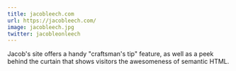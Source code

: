 ```yaml
---
title: jacobleech.com
url: https://jacobleech.com/
image: jacobleech.jpg
twitter: jacobleonleech
---
```


Jacob's site offers a handy "craftsman's tip" feature, as well as a peek behind the curtain that shows visitors the awesomeness of semantic HTML.

